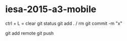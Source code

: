 # iesa-2015-a3-mobile

ctrl + L = clear
git status
git add . / rm
git commit -m "x"

git add remote
git push

